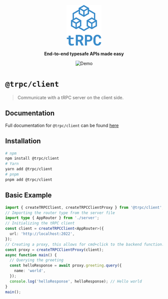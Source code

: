 <p align="center">
   <a href="https://trpc.io/"><img src="../../www/static/img/logo-text.svg" alt="tRPC" height="130"/></a>
 </p>

 <p align="center">
   <strong>End-to-end typesafe APIs made easy</strong>
 </p>

 <p align="center">
   <!-- TODO: replace with new version GIF -->
   <img src="https://storage.googleapis.com/trpc/trpcgif.gif" alt="Demo" />
 </p>

 # `@trpc/client`

 > Communicate with a tRPC server on the client side.
 ## Documentation

 Full documentation for `@trpc/client` can be found [here](https://trpc.io/docs/vanilla)

 ## Installation

 ```bash
 # npm
 npm install @trpc/client
 # Yarn
 yarn add @trpc/client
 # pnpm
 pnpm add @trpc/client
 ```

 ## Basic Example

 ```ts
 import { createTRPCClient, createTRPCClientProxy } from '@trpc/client';
 // Importing the router type from the server file
 import type { AppRouter } from './server';
 // Initializing the tRPC client
 const client = createTRPCClient<AppRouter>({
   url: 'http://localhost:2022',
 });
 // Creating a proxy, this allows for cmd+click to the backend function.
 const proxy = createTRPCClientProxy(client);
 async function main() {
   // Querying the greeting
   const helloResponse = await proxy.greeting.query({
     name: 'world',
   });
   console.log('helloResponse', helloResponse); // Hello world
 }
 main();
 ```